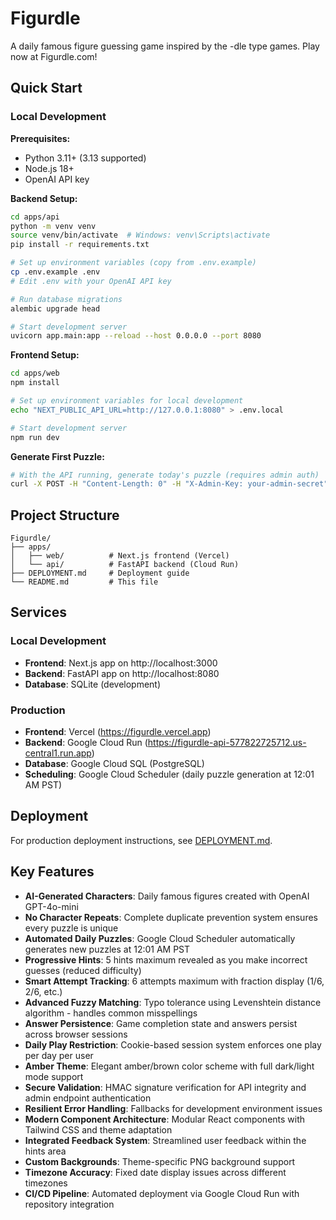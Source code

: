 # Figurdle

A daily famous figure guessing game inspired by the -dle type games. Play now at Figurdle.com!

## Quick Start

### Local Development

**Prerequisites:**
- Python 3.11+ (3.13 supported)
- Node.js 18+
- OpenAI API key

**Backend Setup:**
```bash
cd apps/api
python -m venv venv
source venv/bin/activate  # Windows: venv\Scripts\activate
pip install -r requirements.txt

# Set up environment variables (copy from .env.example)
cp .env.example .env
# Edit .env with your OpenAI API key

# Run database migrations
alembic upgrade head

# Start development server
uvicorn app.main:app --reload --host 0.0.0.0 --port 8080
```

**Frontend Setup:**
```bash
cd apps/web
npm install

# Set up environment variables for local development
echo "NEXT_PUBLIC_API_URL=http://127.0.0.1:8080" > .env.local

# Start development server
npm run dev
```

**Generate First Puzzle:**
```bash
# With the API running, generate today's puzzle (requires admin auth)
curl -X POST -H "Content-Length: 0" -H "X-Admin-Key: your-admin-secret" http://localhost:8080/admin/rotate
```

## Project Structure

```
Figurdle/
├── apps/
│   ├── web/          # Next.js frontend (Vercel)
│   └── api/          # FastAPI backend (Cloud Run)
├── DEPLOYMENT.md     # Deployment guide
└── README.md         # This file
```


## Services

### Local Development
- **Frontend**: Next.js app on http://localhost:3000
- **Backend**: FastAPI app on http://localhost:8080
- **Database**: SQLite (development)

### Production
- **Frontend**: Vercel (https://figurdle.vercel.app)
- **Backend**: Google Cloud Run (https://figurdle-api-577822725712.us-central1.run.app)
- **Database**: Google Cloud SQL (PostgreSQL)
- **Scheduling**: Google Cloud Scheduler (daily puzzle generation at 12:01 AM PST)

## Deployment

For production deployment instructions, see [DEPLOYMENT.md](DEPLOYMENT.md).

## Key Features

- **AI-Generated Characters**: Daily famous figures created with OpenAI GPT-4o-mini
- **No Character Repeats**: Complete duplicate prevention system ensures every puzzle is unique
- **Automated Daily Puzzles**: Google Cloud Scheduler automatically generates new puzzles at 12:01 AM PST
- **Progressive Hints**: 5 hints maximum revealed as you make incorrect guesses (reduced difficulty)
- **Smart Attempt Tracking**: 6 attempts maximum with fraction display (1/6, 2/6, etc.)
- **Advanced Fuzzy Matching**: Typo tolerance using Levenshtein distance algorithm - handles common misspellings
- **Answer Persistence**: Game completion state and answers persist across browser sessions
- **Daily Play Restriction**: Cookie-based session system enforces one play per day per user
- **Amber Theme**: Elegant amber/brown color scheme with full dark/light mode support
- **Secure Validation**: HMAC signature verification for API integrity and admin endpoint authentication
- **Resilient Error Handling**: Fallbacks for development environment issues
- **Modern Component Architecture**: Modular React components with Tailwind CSS and theme adaptation
- **Integrated Feedback System**: Streamlined user feedback within the hints area
- **Custom Backgrounds**: Theme-specific PNG background support
- **Timezone Accuracy**: Fixed date display issues across different timezones
- **CI/CD Pipeline**: Automated deployment via Google Cloud Run with repository integration
